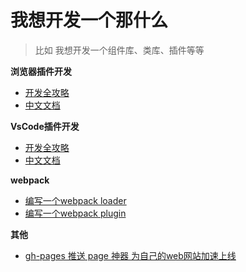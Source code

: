 # 我想开发一个那什么

> 比如 我想开发一个组件库、类库、插件等等


**浏览器插件开发**
- [开发全攻略](https://www.cnblogs.com/liuxianan/p/chrome-plugin-develop.html)
- [中文文档](https://open.se.360.cn/open/extension_dev/overview.html)


**VsCode插件开发**
- [开发全攻略](https://www.cnblogs.com/liuxianan/p/vscode-plugin-overview.html)
- [中文文档](https://liiked.github.io/VS-Code-Extension-Doc-ZH/#/)


**webpack**
- [编写一个webpack loader](https://webpack.docschina.org/contribute/writing-a-loader/)
- [编写一个webpack plugin](https://webpack.docschina.org/contribute/writing-a-plugin/#creating-a-plugin)



**其他**
- [gh-pages 推送 page 神器 为自己的web网站加速上线](/ido/gh-pages/index.md)